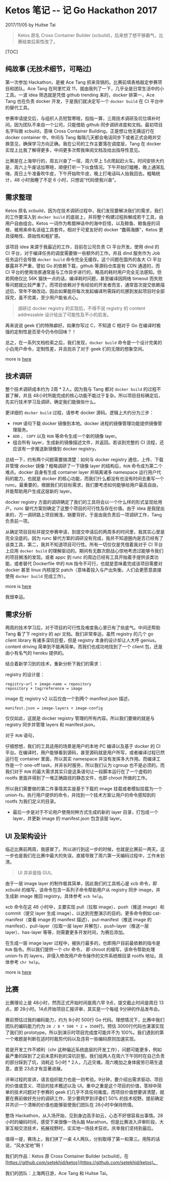 Ketos 笔记 -- 记 Go Hackathon 2017
====

2017/11/05 by Huitse Tai

> Ketos 原名 Cross Container Builder (xcbuild)，后来想了想不够霸气，比赛结束后索性改了。

[TOC]

纯故事 (无技术细节，可略过)
----

第一次参加 Hackathon，是被 Ace Tang 抓来背锅的。比赛前填表格敲定参赛项目和团队。Ace Tang 在阿里忙双 11，就由我列了一下，几乎全是日常生活中的小工具。一波 idea 筛选就是凭借 github trending 来的，docker 排第一，Ace Tang 也在负责 docker 开发，于是我们就决定写一个 `docker build` 在 CI 平台中的替代工具。

参赛申请提交后，与组织人员短暂寒暄，掐指一算，三周技术调研及坑位填补时间。因为团队不来自一个公司，只能借助 github 同步调研进度和文档。最初项目名字叫做 xcbuild，意味 Cross Container Building，正是想让他无痛运行在 docker container 中。中间与 Tang 每隔几天都会电话同步下或者正式会晤并交换意见，确保学习方向正确。我在公司的工作主要落在调度层，Tang 在 docker 实现上比我了解得更多，中间更多次帮我审阅文档及给出指导性意见。

比赛是在上海举行的，周五兴奋了一宿，周六早上 5点爬起赶火车。时间安排大约是，周六上午废话加寒暄，顺便打听一下伙食情况。下午开始打瞌睡，晚上通宵乱嗨，周日上午准备吹牛皮，下午开始吹牛皮，晚上打电话叫人抬我回去。粗略统计，48 小时我睡了不足 6 小时，只想说“代码使我兴奋”。

需求整理
----

Ketos 原名 xcbuild，因为在技术调研过程中，我们发现要解决我们的需求，我们的工作要深入到 `docker build` 的底层上，并将整个构建过程拆解成若干工具，由用户自由组合。Ketos 一词作为希腊神话中的海中巨怪，以及鲸鱼、鲸鱼座的词根，被用来命名该组工具套件。相对于可爱友好的 docker “蠢萌海豚”，Ketos 更具侵略性、原始性和粗犷感。

该项目 idea 来源于我最近的工作，目前在公司负责 CI 平台开发。使用 dind 的 CI 平台，对于编译任务的调度需要做一些额外的工作。并且 dind 服务作为 Job 任务运行会导致 `docker build` 命令完全无缓存。这个问题在国外的各大 CI 平台暴露并不严重，譬如 Go 的依赖下载，github 等源码仓库是有 CDN 通道的，而 CI 平台的使用场景通常是与工作异步进行的，略高的耗时用户完全无法感知。但若网络仅比 56K 猫快一点的话，编译耗时问题，甚至编译因网络 timeout 而失败等问题就比较严重了。而项目依赖对于有经验的开发者而言，通常首次提交依赖描述后，常年不做改动。因此如果能将每次发起编译所需踩的坑挪到发起项目时全部踩完，虽不完美，至少用户能省点心。

> 调研过 docker registry 的实现后，不得不说 registry 的 content addressable 设计给出了可能性及不小的启发。

再来说说 geek 们的特殊癖好。如果你写过 C，不知道 C 相对于 Go 在编译时极强的定制性是否至今仍令你回味？！

总之，在一系列文档检索之后，我们发现，`docker build` 命令是一个设计完美的小白用户命令，定制性差，并且扼杀了对于 geek 们的无限的想象空间。

more is [here](http://blog.func.xyz/ketos/prez/)

技术调研
----

整个技术调研成本约为 2周 * 2人。因为我与 Tang 都对 `docker build` 的过程不甚了解，并且 48小时所能完成的核心功能不能过于复杂。所以项目目标确定后，先实行技术学习及调研，确定我们能做些什么。

更详细的 `docker build` 过程，请参考 docker 源码。逻辑上大约分为三步：

* `FROM` 语句下载 docker 镜像到本地。docker 进程的镜像管理功能提供镜像管理服务。
* `ADD` 、 `COPY` 以及 `RUN` 等命令生成一个新的镜像 layer。
* 组合所有 layer，生成新的镜像描述文件，并返回。若谈到完整的 CI 流程，还应该有一步推送新镜像到 docker registry。

总结一下，约有两个问题需要搞清楚：如何与 docker registry 通信，上传、下载并管理 docker 镜像？粗略调研了一下镜像 layer 的结构后，`RUN` 命令成为第二个难点。docker 自身有生成 container layer 并隔离诸多 namespace 运行用户代码的能力，也就是 docker 的核心功能，而我们什么都没有也没有时间去重写一个 runc。最重要的，根据我们的目标需求，我们要考虑如何能够给用户最高自由，并能帮助用户生成这层新的 layer。

docker registry 方面的调研确定了我们的工具将会以一个什么样的形式呈现给用户。runc 替代方案则确定了这整个项目的可行性及存在价值。由于 idea 是我提出来的，万一调研路上项目搁浅，锅要背好。于是由我负责后一项调研工作，Tang 负责前一项。

从确定项目目标并提交参赛申请，到提交申请后的两周多的时间里，我其实心里是完全没底的。因为 runc 替代方案的调研没有完成，我并不知道圈内是否已经有了该类工具，第二，我并不知道项目可行性。所有一切仅仅是凭借着我对于 CI 平台上应用 `docker build` 的理解驱动的。期间有无数次胆战心惊地考虑过能够令我们的项目搁浅的发现。或者 appc 到 runc 的周边已经有工具开始着手提供该类功能，或者替代 Dockerfile 中的 `RUN` 指令不可行，也就是意味着完成该项目需要对 docker 甚至 linux 内核提交 patch（意味着投入与产出失衡，人们会更愿意直接使用 `docker build` 完成工作）。

more is [here](http://blog.func.xyz/ketos/roadmap)

我很幸运。

需求分析
----

两周的技术学习后，对于项目的可行性及难度我心里已有了些底气。中间还帮助 Tang 看了下 registry 的 api 文档。我们非常幸运，虽然 registry 的几个 go client library 有诸多深坑巨壑，但是 registry 本身的设计却让人大呼 genius。content driving 简单到不能再简单。而我们也成功地找到了一个 client 包，还是由小有名气的 heroku 提供的。

结合着新学习到的技术，重新分析下我们的需求：

registry 的设计是：

```
registry-url + image-name = repository
repository + tag/reference = image
```

image 在 registry v2 以后仅由一个到两个 manifest.json 描述， 

```
manifest.json = image-layers + image-config
```

仅仅如此，这就是 docker registry 管理的所有内容。所以我们要做的就是与 registry 同步并管理 layers 和 manifest.json。

对于 `RUN` 语句，

仔细想想，我们的工具适用的场景是用户的本地 PC 编译以及基于 docker 的 CI 平台。在编译时，用户能够看到源码，甚至源码就是用户所写，或者编译过程已然运行在 container 里面，所以其实 namespace 并没有发挥多大作用。而编译工作是一个 one-off task，并非长时服务，所以我们认为 cgroup 也不是必须的。而我们对于 `RUN` 的最大需求其实只是这条语句让一段脚本运行在了一个虚假的 rootfs 里面并得到了一堆正确路径的静态文件，也即 chroot 所做的工作。

所以我们需要做的第二件事情其实是基于下载的 image 挂载或者模拟挂载为一个 union-fs，执行用户提供的命令，并找到一个技术方案让用户的命令感知到的 rootfs 为我们定义的目录。

* 最后一步是对于不论用户使用何种方式生成的新的 layer 目录，打包成一个 layer，并更新 image 的 manifest.json 包含该层 layer。

UI 及架构设计
----

临近比赛前两周，我感冒了。所以进行到这一步的时候，也就是比赛前一两天。这一步也是我们在比赛中最大的失误，直接导致了周六第一天编码过程中，工作未划清。

> UI 并非是指 GUI。

由于一层 image layer 的制作极其简单，因此我们的工具核心是 xcb 命令，即 xcbuild 的缩写，该命令包含一系列子命令帮助用户从 registry 同步 image，并生成新 image 推回 registry。具体参考 `xcb help`。

xcb 命令在这 48 小时中，主要实现 pull（拉取 image）、push（推送 image）和 commit（提交 layer 生成 image），以达到完整演示的目的。更多命令例如 cat-manifest（查看 image 的 manifest 描述）、put-manifest（推送 image 的 manifest）、pull-layer（拉取一层 layer 并解包）、push-layer（推送一层 layer）、has-layer 等等，则需要更多开发时间，为赛后添加。

在生成一层 image layer 过程中，被执行最多的，也即用户目前最依赖的指令是 `RUN` 指令。所以我们提供一个 chr 命令， 即 chroot 的缩写，该命令帮助处理 union-fs 的 layers，非侵入修改用户命令操作的文件系统根目录 rootfs 地址。具体参考 `chr help`。

more is [here](https://github.com/setekhid/ketos/blob/master/README.md)

比赛
----

比赛理论上是 48小时，然而正式开始时间是周六早 9点，提交截止时间是周日 13点，即 28小时。14点开始项目汇报评审，其实是一个每组 9分钟的作品发布会。

赛前预估过我的编码能力，约为 8小时 500行 Go 代码。理想情况下，比赛中我们团队的编码能力约为 `28 / 8 * 500 * 2 = 3500`行。预估 3000行代码也湛湛实现了我们的 prototype。所以到演示时项目完成度可能并不为 100%。我们遇到的第一个难题是判断在适时时裁剪代码以及违背一些编码原则加速实现。

若是开发工作不顺利（chr 这种偏近系统底层的开发工作），问题可能更多，例如最严重的踩到了之前未意料到的深坑巨壑。我们组两人在周六下午同时在自己负责的部分踩到了坑，消耗近 5小时 * 2人，几近灾难。周六晚加之身体疲劳已萌生退意，直至 23点才有显著进展。

评审过程的宣讲，语言组织能力也是一则考验。9分钟，要介绍出需求驱动、项目的价值或意义、项目的技术概述以及 UI。重中之重是这个项目的价值，答辩中简单的技术问题对于参赛的 geek 们几乎不具任何难度。而项目价值想要讲清楚，就要在赛前做好充分的调研工作，至少要网罗到评委们 50% 的技术视野。提前确定并共识一个清晰的价值也能够驱使我们团队在 28小时中保持热情。

整场 Hackathon，从入场开始，见到身边高手如云，心态不好很容易出事情。28小时的编码时间，感受下来很像一场头脑 Marathon。但是比赛进入评审阶段，大家互相交流技术，拓展视野时，实实地一场技术狂欢。庆幸我们坚持到最后。

值得一提，赛场上，我们拼了一桌 4人两队，分别取得了第一和第三。用陈的话说，“风水宝地”啊！

我们的作品：Ketos 原 Cross Container Builder (xcbuild)，在 [https://github.com/setekhid/ketos](https://github.com/setekhid/ketos)。

我们的团队：上海两日游，Ace Tang 和 Huitse Tai。
